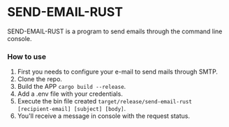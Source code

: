 # SEND-EMAIL-RUST

SEND-EMAIL-RUST is a program to send emails through the command line console.

### How to use

1. First you needs to configure your e-mail to send mails through SMTP.
2. Clone the repo.
3. Build the APP `cargo build --release`.
4. Add a .env file with your credentials.
5. Execute the bin file created `target/release/send-email-rust [recipient-email] [subject] [body]`.
6. You'll receive a message in console with the request status.